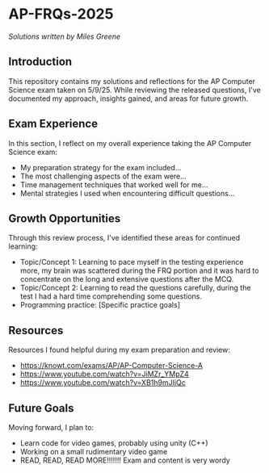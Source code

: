 # AP-FRQs-2025

*Solutions written by Miles Greene*

## Introduction
This repository contains my solutions and reflections for the AP Computer Science exam taken on 5/9/25. While reviewing the released questions, I've documented my approach, insights gained, and areas for future growth.

## Exam Experience
In this section, I reflect on my overall experience taking the AP Computer Science exam:

- My preparation strategy for the exam included...
- The most challenging aspects of the exam were...
- Time management techniques that worked well for me...
- Mental strategies I used when encountering difficult questions...

## Growth Opportunities
Through this review process, I've identified these areas for continued learning:

- Topic/Concept 1: Learning to pace myself in the testing experience more, my brain was scattered during the FRQ portion and it was hard to concentrate on the long and extensive questions after the MCQ.
- Topic/Concept 2: Learning to read the questions carefully, during the test I had a hard time comprehending some questions.
- Programming practice: [Specific practice goals]

## Resources
Resources I found helpful during my exam preparation and review:

- https://knowt.com/exams/AP/AP-Computer-Science-A
- https://www.youtube.com/watch?v=JiMZr_YMpZ4
- https://www.youtube.com/watch?v=XB1h9mJIjQc

## Future Goals
Moving forward, I plan to:
- Learn code for video games, probably using unity (C++)
- Working on a small rudimentary video game
- READ, READ, READ MORE!!!!!!! Exam and content is very wordy
